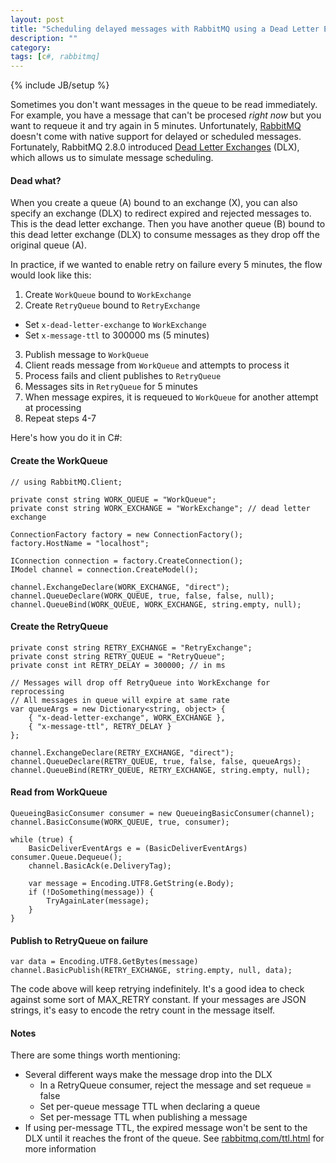 ```yaml
---
layout: post
title: "Scheduling delayed messages with RabbitMQ using a Dead Letter Exchange"
description: ""
category: 
tags: [c#, rabbitmq]
---
```

{% include JB/setup %}

Sometimes you don't want messages in the queue to be read immediately. For example, you have a message that can't be procesed *right now* but you want to requeue it and try again in 5 minutes. Unfortunately, [RabbitMQ](http://www.rabbitmq.com/) doesn't come with native support for delayed or scheduled messages. Fortunately, RabbitMQ 2.8.0 introduced [Dead Letter Exchanges](http://www.rabbitmq.com/dlx.html) (DLX), which allows us to simulate message scheduling. 

#### Dead what? 

When you create a queue (A) bound to an exchange (X), you can also specify an exchange (DLX) to redirect expired and rejected messages to. This is the dead letter exchange. Then you have another queue (B) bound to this dead letter exchange (DLX) to consume messages as they drop off the original queue (A).

In practice, if we wanted to enable retry on failure every 5 minutes, the flow would look like this:

1. Create `WorkQueue` bound to `WorkExchange`
2. Create `RetryQueue` bound to `RetryExchange`
  * Set `x-dead-letter-exchange` to `WorkExchange`
  * Set `x-message-ttl` to 300000 ms (5 minutes)
3. Publish message to `WorkQueue`
4. Client reads message from `WorkQueue` and attempts to process it
5. Process fails and client publishes to `RetryQueue`
6. Messages sits in `RetryQueue` for 5 minutes
7. When message expires, it is requeued to `WorkQueue` for another attempt at processing
8. Repeat steps 4-7
  
Here's how you do it in C#:

#### Create the WorkQueue

    // using RabbitMQ.Client;

    private const string WORK_QUEUE = "WorkQueue";
    private const string WORK_EXCHANGE = "WorkExchange"; // dead letter exchange
    
    ConnectionFactory factory = new ConnectionFactory();
    factory.HostName = "localhost";
     
    IConnection connection = factory.CreateConnection();
    IModel channel = connection.CreateModel();
     
    channel.ExchangeDeclare(WORK_EXCHANGE, "direct");
    channel.QueueDeclare(WORK_QUEUE, true, false, false, null);
    channel.QueueBind(WORK_QUEUE, WORK_EXCHANGE, string.empty, null);

#### Create the RetryQueue

    private const string RETRY_EXCHANGE = "RetryExchange";
    private const string RETRY_QUEUE = "RetryQueue";
    private const int RETRY_DELAY = 300000; // in ms

    // Messages will drop off RetryQueue into WorkExchange for reprocessing
    // All messages in queue will expire at same rate
    var queueArgs = new Dictionary<string, object> {
        { "x-dead-letter-exchange", WORK_EXCHANGE },
        { "x-message-ttl", RETRY_DELAY }
    };

    channel.ExchangeDeclare(RETRY_EXCHANGE, "direct");
    channel.QueueDeclare(RETRY_QUEUE, true, false, false, queueArgs);
    channel.QueueBind(RETRY_QUEUE, RETRY_EXCHANGE, string.empty, null);

#### Read from WorkQueue

    QueueingBasicConsumer consumer = new QueueingBasicConsumer(channel);
    channel.BasicConsume(WORK_QUEUE, true, consumer);

    while (true) {
        BasicDeliverEventArgs e = (BasicDeliverEventArgs) consumer.Queue.Dequeue();
        channel.BasicAck(e.DeliveryTag);

        var message = Encoding.UTF8.GetString(e.Body);
        if (!DoSomething(message)) {
            TryAgainLater(message);
        }
    }

#### Publish to RetryQueue on failure

    var data = Encoding.UTF8.GetBytes(message)
    channel.BasicPublish(RETRY_EXCHANGE, string.empty, null, data);

The code above will keep retrying indefinitely. It's a good idea to check against some sort of MAX_RETRY constant. If your messages are JSON strings, it's easy to encode the retry count in the message itself.

#### Notes

There are some things worth mentioning:

* Several different ways make the message drop into the DLX
  * In a RetryQueue consumer, reject the message and set requeue = false
  * Set per-queue message TTL when declaring a queue
  * Set per-message TTL when publishing a message
* If using per-message TTL, the expired message won't be sent to the DLX until it reaches the front of the queue. See [rabbitmq.com/ttl.html](http://www.rabbitmq.com/ttl.html) for more information
